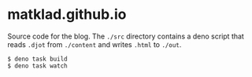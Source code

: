 # matklad.github.io

Source code for the blog. The `./src` directory contains a deno script that reads `.djot` from
`./content` and writes `.html` to `./out`.

```console
$ deno task build
$ deno task watch
```
